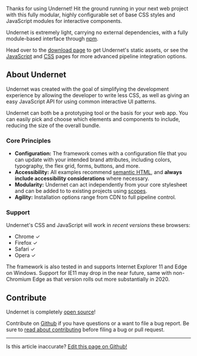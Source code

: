 Thanks for using Undernet! Hit the ground running in your next web project with this fully modular, highly configurable set of base CSS styles and JavaScript modules for interactive components.

Undernet is extremely light, carrying no external dependencies, with a fully module-based interface through [npm](https://www.npmjs.org/package/undernet).

Head over to the [download page](/docs/overview/download) to get Undernet's static assets, or see the [JavaScript](/docs/overview/javascript) and [CSS](/docs/overview/css) pages for more advanced pipeline integration options.

## About Undernet

Undernet was created with the goal of simplifying the development experience by allowing the developer to write less CSS, as well as giving an easy JavaScript API for using common interactive UI patterns.

Undernet can both be a prototyping tool or the basis for your web app. You can easily pick and choose which elements and components to include, reducing the size of the overall bundle.

### Core Principles

- **Configuration:** The framework comes with a configuration file that you can update with your intended brand attributes, including colors, typography, the flex grid, forms, buttons, and more.
- **Accessibility:** All examples recommend [semantic HTML](https://developer.mozilla.org/en-US/docs/Web/Guide/HTML/HTML5#Semantics), and **always include accessibility considerations** where necessary.
- **Modularity:** Undernet can act independently from your core stylesheet and can be added to to existing projects using [scopes](/docs/overview/css).
- **Agility:** Installation options range from CDN to full pipeline control.

### Support

Undernet's CSS and JavaScript will work in _recent versions_ these browsers:

- Chrome ✓
- Firefox ✓
- Safari ✓
- Opera ✓

The framework is also tested in and supports Internet Explorer 11 and Edge on Windows. Support for IE11 may drop in the near future, same with non-Chromium Edge as that version rolls out more substantially in 2020.

## Contribute

Undernet is completely [open source](https://en.wikipedia.org/wiki/Free_and_open-source_software)!

Contribute on [Github](https://www.github.com/geotrev/undernet/issues) if you have questions or a want to file a bug report. Be sure to [read about contributing](https://github.com/geotrev/undernet/blob/master/CONTRIBUTING.md) before filing a bug or pull request.

<hr />
<p class="has-text-end">Is this article inaccurate? <a href="https://github.com/geotrev/undernet/tree/master/app/docs/introduction.md">Edit this page on Github!</a></p>
